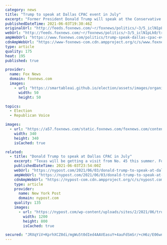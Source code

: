 ```yaml
---
category: news
title: "Trump to speak at Dallas CPAC event in July"
excerpt: "Former President Donald Trump will speak at the Conservative Political Action Conference (CPAC) event in Dallas in July, Fox News has learned, in what will be one of his most high-profile speaking engagements since leaving the White House."
publishedDateTime: 2021-06-03T19:30:46Z
originalUrl: "http://feeds.foxnews.com/~r/foxnews/politics/~3/5_iclN1pLk0/trump-speak-dallas-cpac-event-july"
webUrl: "http://feeds.foxnews.com/~r/foxnews/politics/~3/5_iclN1pLk0/trump-speak-dallas-cpac-event-july"
ampWebUrl: "https://www.foxnews.com/politics/trump-speak-dallas-cpac-event-july.amp"
cdnAmpWebUrl: "https://www-foxnews-com.cdn.ampproject.org/c/s/www.foxnews.com/politics/trump-speak-dallas-cpac-event-july.amp"
type: article
quality: 175
heat: 195
published: true

provider:
  name: Fox News
  domain: foxnews.com
  images:
    - url: "https://smartableai.github.io/election/assets/images/organizations/foxnews.com-50x50.jpg"
      width: 50
      height: 50

topics:
  - Election
  - Republican Voice

images:
  - url: "https://a57.foxnews.com/static.foxnews.com/foxnews.com/content/uploads/2020/01/340/340/Screen-Shot-2020-01-15-at-11.36.03-AM.png?ve=1&tl=1"
    width: 340
    height: 340
    isCached: true

related:
  - title: "Donald Trump to speak at Dallas CPAC in July"
    excerpt: "Texas will be getting a visit from No. 45 this summer. Former President Trump will be giving a speech at the Conservative Political Action Conference in Dallas."
    publishedDateTime: 2021-06-03T23:54:00Z
    webUrl: "https://nypost.com/2021/06/03/donald-trump-to-speak-at-dallas-cpac-in-july/"
    ampWebUrl: "https://nypost.com/2021/06/03/donald-trump-to-speak-at-dallas-cpac-in-july/amp/"
    cdnAmpWebUrl: "https://nypost-com.cdn.ampproject.org/c/s/nypost.com/2021/06/03/donald-trump-to-speak-at-dallas-cpac-in-july/amp/"
    type: article
    provider:
      name: New York Post
      domain: nypost.com
    quality: 135
    images:
      - url: "https://nypost.com/wp-content/uploads/sites/2/2021/06/trump-dallas.jpg?quality=90&strip=all&w=1200"
        width: 1200
        height: 800
        isCached: true

secured: "JRXqYiV+KprhXCZ0di/mgWu5t0dIed4AAVEasuY+4auFdSmSr/+cH6z/E06wnzGVt+CxbyCkyFkND7dNFBxXKRN5WB5Ixd/bL3n7pGBb4N5w45MdXG9KVg/nPUKDQCyXuash7WlRYBto1jQ7gl96ody9EL+MImwdCwOsz7GDXrKdlqqo9mKN4f2QcdIf56tzJDXWnEeMbYAAf9fUXT2AsBFzmwwMSo7ZgvgSURJW5iNDcyhTkqMXi3LyFRtPm8ITKgwDD7Qs03cIlEkn86sl6doqjqt+nnVy3BW9WsPSLlvHDMRFMb/jHPiPWxl7lUqkQd7B8H4m0/oGlR3ds+vCDFhxdwOESRNKIvWwj5bjlwY=;RH8d+V981r78EztaqR9iaQ=="
---
```


